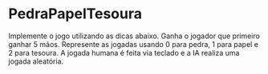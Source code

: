 # PedraPapelTesoura
Implemente o jogo utilizando as dicas abaixo. Ganha o jogador que primeiro ganhar 5 mãos.  Represente as jogadas usando 0 para pedra, 1 para papel e 2 para tesoura. A jogada humana é feita via teclado e a IA realiza uma jogada aleatória.
